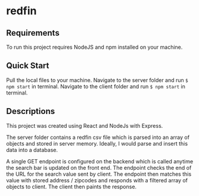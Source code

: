 # redfin

## Requirements
To run this project requires NodeJS and npm installed on your machine.

## Quick Start
Pull the local files to your machine. 
Navigate to the server folder and run ```$ npm start``` in terminal.
Navigate to the client folder and run ```$ npm start``` in terminal.

## Descriptions
This project was created using React and NodeJs with Express.

The server folder contains a redfin csv file which is parsed into an array of objects and stored in server memory.
Ideally, I would parse and insert this data into a database. 

A single GET endpoint is configured on the backend which is called anytime the search bar is updated on the front end.
The endpoint checks the end of the URL for the search value sent by client. 
The endpoint then matches this value with stored address / zipcodes and responds with a filtered array of objects to client. 
The client then paints the response.

